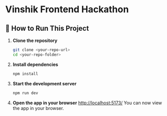 # Vinshik Frontend Hackathon

## 🚀 How to Run This Project

1. **Clone the repository**

   ```bash
   git clone <your-repo-url>
   cd <your-repo-folder>
   ```

2. **Install dependencies**

   ```bash
   npm install
   ```

3. **Start the development server**

   ```bash
   npm run dev
   ```

4. **Open the app in your browser**
   [http://localhost:5173/](http://localhost:5173/)
You can now view the app in your browser.